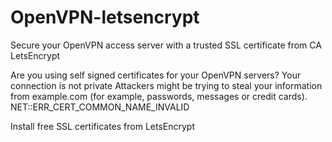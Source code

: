 # OpenVPN-letsencrypt
Secure your OpenVPN access server with a trusted SSL certificate from CA LetsEncrypt

Are you using self signed certificates for your OpenVPN servers?
Your connection is not private
Attackers might be trying to steal your information from example.com (for example, passwords, messages or credit cards). NET::ERR_CERT_COMMON_NAME_INVALID

Install free SSL certificates from LetsEncrypt
